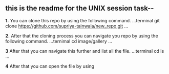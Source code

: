 ## this is the readme for the UNIX session task--

**1.** You can clone this repo by using the following command.
...terminal
git clone https://github.com/supriya-tainwala/new_repo.git
...

**2.** After that the cloning process you can navigate you repo by using the following command.
...ternimal
cd image/gallery 
...

**3** After that you can navigate this further and list all the file.
...terminal
cd ls
...

**4** After that you can open the file by using





